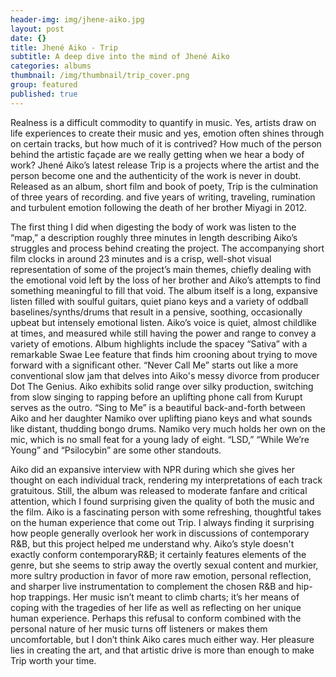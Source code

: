 ```yaml
---
header-img: img/jhene-aiko.jpg
layout: post
date: {}
title: Jhené Aiko - Trip
subtitle: A deep dive into the mind of Jhené Aiko
categories: albums
thumbnail: /img/thumbnail/trip_cover.png
group: featured
published: true
---
```



<p>Realness is a difficult commodity to quantify in music. Yes, artists draw on life experiences to create their music and yes, emotion often shines through on certain tracks, but how much of it is contrived? How much of the person behind the artistic façade are we really getting when we hear a body of work? Jhené Aiko’s latest release Trip is a projects where the artist and the person become one and the authenticity of the work is never in doubt. Released as an album, short film and book of poety, Trip is the culmination of three years of recording. and five years of writing, traveling, rumination and turbulent emotion following the death of her brother Miyagi in 2012.</p> 

<p>The first thing I did when digesting the body of work was listen to the “map,” a description roughly three minutes in length describing Aiko’s struggles and process behind creating the project. The accompanying short film clocks in around 23 minutes and is a crisp, well-shot visual representation of some of the project’s main themes, chiefly dealing with the emotional void left by the loss of her brother and Aiko’s attempts to find something meaningful to fill that void. The album itself is a long, expansive listen filled with soulful guitars, quiet piano keys and a variety of oddball baselines/synths/drums that result in a pensive, soothing, occasionally upbeat but intensely emotional listen. Aiko’s voice is quiet, almost childlike at times, and measured while still having the power and range to convey a variety of emotions. Album highlights include the spacey “Sativa” with a remarkable Swae Lee feature that finds him crooning about trying to move forward with a significant other. “Never Call Me” starts out like a more conventional slow jam that delves into Aiko's messy divorce from producer Dot The Genius. Aiko exhibits solid range over silky production, switching from slow singing to rapping before an uplifting phone call from Kurupt serves as the outro. “Sing to Me” is a beautiful back-and-forth between Aiko and her daughter Namiko over uplifting piano keys and what sounds like distant, thudding bongo drums. Namiko very much holds her own on the mic, which is no small feat for a young lady of eight. “LSD,” “While We’re Young” and “Psilocybin” are some other standouts.</p>

<p>Aiko did an expansive interview with NPR during which she gives her thought on each individual track, rendering my interpretations of each track gratuitous. Still, the album was released to moderate fanfare and critical attention, which I found surprising given the quality of both the music and the film. Aiko is a fascinating person with some refreshing, thoughtful takes on the human experience that come out Trip. I always finding it surprising how people generally overlook her work in discussions of contemporary R&B, but this project helped me understand why. Aiko’s style doesn't exactly conform contemporaryR&B; it certainly features elements of the genre, but she seems to strip away the overtly sexual content and murkier, more sultry production in favor of more raw emotion, personal reflection, and sharper live instrumentation to complement the chosen R&B and hip-hop trappings. Her music isn’t meant to climb charts; it’s her means of coping with the tragedies of her life as well as reflecting on her unique human experience. Perhaps this refusal to conform combined with the personal nature of her music turns off listeners or makes them uncomfortable, but I don’t think Aiko cares much either way. Her pleasure lies in creating the art, and that artistic drive is more than enough to make Trip worth your time.</p>
